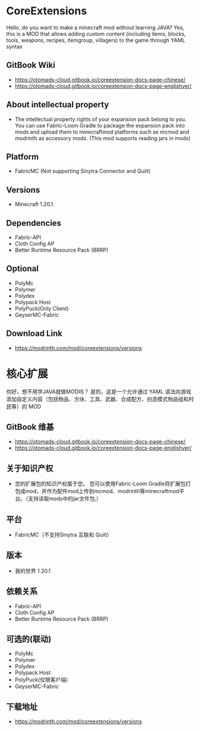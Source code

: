 # CoreExtensions
Hello, do you want to make a minecraft mod without learning JAVA? Yes, this is a MOD that allows adding custom content (including items, blocks, tools, weapons, recipes, itemgroup, villagers) to the game through YAML syntax
## GitBook Wiki
* https://otomads-cloud.gitbook.io/coreextension-docs-page-chinese/
* https://otomads-cloud.gitbook.io/coreextension-docs-page-englishver/
## About intellectual property
* The intellectual property rights of your expansion pack belong to you. You can use Fabric-Loom Gradle to package the expansion pack into mods and upload them to minecraftmod platforms such as mcmod and modrinth as accessory mods. (This mod supports reading jars in mods)
## Platform
* FabricMC (Not supporting Sinytra Connector and Quilt)
## Versions
* Minecraft 1.20.1
## Dependencies
* Fabric-API
* Cloth Config AP
* Better Runtime Resource Pack (BRRP)
## Optional
* PolyMc
* Polymer
* Polydex
* Polypack Host
* PolyPuck(Only Client)
* GeyserMC-Fabric
## Download Link
* https://modrinth.com/mod/coreextensions/versions

# 核心扩展
你好，想不用学JAVA就做MOD吗？ 是的，这是一个允许通过 YAML 语法向游戏添加自定义内容（包括物品、方块、工具、武器、合成配方、创造模式物品组和村民等）的 MOD
## GitBook 维基
* https://otomads-cloud.gitbook.io/coreextension-docs-page-chinese/
* https://otomads-cloud.gitbook.io/coreextension-docs-page-englishver/
## 关于知识产权
* 您的扩展包的知识产权属于您。 您可以使用Fabric-Loom Gradle将扩展包打包成mod，并作为配件mod上传到mcmod、modrinth等minecraftmod平台。（支持读取mods中的jar文件包,）
## 平台
* FabricMC（不支持Sinytra 互联和 Quilt）
## 版本
* 我的世界 1.20.1
## 依赖关系
* Fabric-API
* Cloth Config AP
* Better Runtime Resource Pack (BRRP)
## 可选的(联动)
* PolyMc
* Polymer
* Polydex
* Polypack Host
* PolyPuck(仅限客户端)
* GeyserMC-Fabric
## 下载地址
* https://modrinth.com/mod/coreextensions/versions
